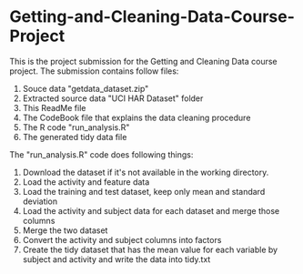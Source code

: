 # Getting-and-Cleaning-Data-Course-Project
This is the project submission for the Getting and Cleaning Data course project. The submission contains follow files:
1. Souce data "getdata_dataset.zip"
2. Extracted source data "UCI HAR Dataset" folder
3. This ReadMe file
4. The CodeBook file that explains the data cleaning procedure
4. The R code "run_analysis.R"
5. The generated tidy data file

The "run_analysis.R" code does following things:
1. Download the dataset if it's not available in the working directory.
2. Load the activity and feature data
3. Load the training and test dataset, keep only mean and standard deviation
4. Load the activity and subject data for each dataset and merge those columns
5. Merge the two dataset
6. Convert the activity and subject columns into factors
7. Create the tidy dataset that has the mean value for each variable by subject and activity and write the data into tidy.txt